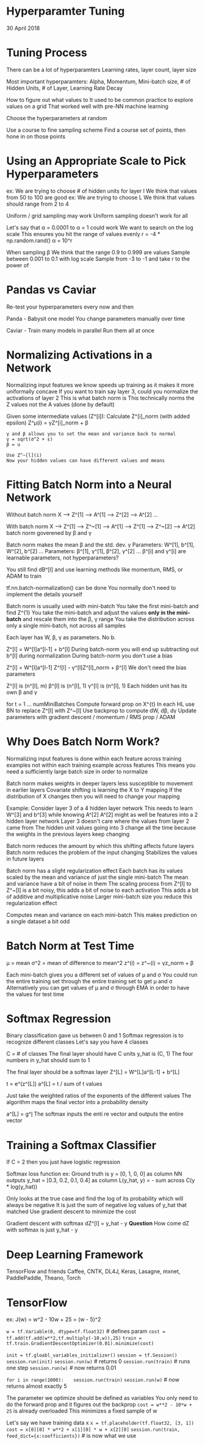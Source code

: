 # Hyperparamter Tuning
30 April 2018

# Tuning Process
There can be a lot of hyperparamters
Learning rates, layer count, layer size

Most important hyperparamters:
Alpha, Momentum, Mini-batch size, # of Hidden Units, # of Layer, Learning Rate Decay

How to figure out what values to 
It used to be common practice to explore values on a grid
That worked well with pre-NN machine learning

Choose the hyperparameters at random

Use a course to fine sampling scheme
Find a course set of points, then hone in on those points

# Using an Appropriate Scale to Pick Hyperparameters
ex: We are trying to choose # of hidden units for layer l
We think that values from 50 to 100 are good
ex: We are trying to choose L
We think that values should range from 2 to 4

Uniform / grid sampling may work
Uniform sampling doesn't work for all

Let's say that α = 0.0001 to α = 1 could work
We want to search on the log scale
This ensures you hit the range of values evenly
r = -4 * np.random.rand()
α = 10^r

When sampling β
We think that the range 0.9 to 0.999 are values
Sample between 0.001 to 0.1 with log scale
Sample from -3 to -1 and take r to the power of

# Pandas vs Caviar
Re-test your hyperparameters every now and then

Panda - Babysit one model
You change parameters manually over time

Caviar - Train many models in parallel
Run them all at once

# Normalizing Activations in a Network
Normalizing input features we know speeds up training as it makes it more uniformally concave
If you want to train say layer 3, could you normalize the activations of layer 2
This is what batch norm is 
This technically norms the Z values not the A values (done by default)

Given some intermediate values (Z^[i]):
    Calculate Z^[i]_norm (with added epsilon)
    Z^μ(i) = γZ^[i]_norm + β

    γ and β allows you to set the mean and variance back to normal
    γ = sqrt(σ^2 + ε)
    β = u

    Use Z^~[l](i)    
    Now your hidden values can have different values and means

# Fitting Batch Norm into a Neural Network
Without batch norm
X --> Z^[1] --> A^[1] --> Z^[2] --> A^[2] ...

With batch norm
X --> Z^[1] --> Z^~[1] --> A^[1] --> Z^[1] --> Z^~[2] --> A^[2]
batch norm goverened by β and γ

Batch norm makes the mean β and the std. dev. γ
Parameters: W^[1], b^[1], W^[2], b^[2] ...
Parameters: β^[1], γ^[1], β^[2], γ^[2] ...
β^[i] and γ^[i] are learnable parameters, not hyperparameters?

You still find dΒ^[l] and use learning methods like momentum, RMS, or ADAM to train

tf.nn.batch-normalization() can be done
You normally don't need to implement the details yourself

Batch norm is usually used with mini-batch
You take the first mini-batch and find Z^{1}
You take the mini-batch and adjust the values **only in the mini-batch** and rescale them into the β, γ range
You take the distribution across only a single mini-batch, not across all samples

Each layer has W, β, γ as parameters. No b.

Z^[l] = W^[l]a^[l-1] + b^[l]
During batch-norm you will end up subtracting out b^[l] during normalization
During batch-norm you don't use a bias

Z^[l] = W^[l]a^[l-1]
Z^![l] - γ^[l]Z^[l]_norm + β^[l]
We don't need the bias parameters

Z^[l] is (n^[l], m)
β^[l] is (n^[l], 1)
γ^[l] is (n^[l], 1)
Each hidden unit has its own β and γ

for t = 1 ... numMiniBatches
    Compute forward prop on X^{t}
        In each HL use BN to replace Z^[l] with Z^~[l]
    Use backprop to compute dW, dβ, dγ
    Update parameters with gradient descent / momentum / RMS prop / ADAM

# Why Does Batch Norm Work?
Normalizing input features is done within each feature across training examples not within each training example across features
This means you need a sufficiently large batch size in order to normalize

Batch norm makes weights in deeper layers less susceptible to movement in earlier layers
Covariate shifting is learning the X to Y mapping
If the distribution of X changes then you will need to change your mapping

Example:
Consider layer 3 of a 4 hidden layer network
This needs to learn W^[3] and b^[3] while knowing A^[2]
A^[2] might as well be features into a 2 hidden layer network
Layer 3 doesn't care where the values from layer 2 came from
The hidden unit values going into 3 change all the time because the weights in the previous layers keep changing

Batch norm reduces the amount by which this shifting affects future layers
Batch norm reduces the problem of the input changing
Stabilizes the values in future layers

Batch norm has a slight regularization effect
Each batch has its values scaled by the mean and variance of just the single mini-batch
The mean and variance have a bit of noise in them
The scaling process from Z^[l] to Z^~[l] is a bit noisy, this adds a bit of noise to each activation
This adds a bit of additive and multiplicative noise
Larger mini-batch size you reduce this regularization effect

Computes mean and variance on each mini-batch
This makes prediction on a single dataset a bit odd

# Batch Norm at Test Time
μ = mean 
σ^2 = mean of difference to mean^2
z^(i) =
z^~(i) = γz_norm + β

Each mini-batch gives you a different set of values of μ and σ
You could run the entire training set through the entire training set to get μ and σ
Alternatively you can get values of μ and σ through EMA in order to have the values for test time

# Softmax Regression
Binary classification gave us between 0 and 1
Softmax regression is to recognize different classes
Let's say you have 4 classes

C = # of classes
The final layer should have C units
y_hat is (C, 1)
The four numbers in y_hat should sum to 1

The final layer should be a softmax layer
Z^[L] = W^[L]a^[L-1] + b^[L]

t = e^(z^[L])
a^[L] = t / sum of t values

Just take the weighted ratios of the exponents of the different values
The algorithm maps the final vector into a probability density

a^[L] = g^[l](Z^[l])
The softmax inputs the enti re vector and outputs the entire vector

# Training a Softmax Classifier
If C = 2 then you just have logistic regression

Softmax loss function
ex:
Ground truth is y = [0, 1, 0, 0] as column
NN outputs y_hat = [0.3, 0.2, 0.1, 0.4] as column
L(y_hat, y) = - sum across C(y * log(y_hat))

Only looks at the true case and find the log of its probability which will always be negative
It is just the sum of negative log values of y_hat that matched
Use gradient descent to minimize the cost

Gradient descent with softmax
dZ^[l] = y_hat - y
**Question** How come dZ with softmax is just y_hat - y

# Deep Learning Framework
TensorFlow and friends
Caffee, CNTK, DL4J, Keras, Lasagne, mxnet, PaddlePaddle, Theano, Torch

# TensorFlow
ex: J(w) = w^2 - 10w  + 25 = (w - 5)^2

`w = tf.Variable(0, dtype=tf.float32)` # defines param
`cost = tf.add(tf.add(w**2,tf.multiply(-10,w)),25)`
`train = tf.train.GradientDescentOptimizer(0.01).minimize(cost)`

`init = tf.gloabl_variables_initializer()`
`session = tf.Session()`
`session.run(init)`
`session.run(w)` # returns 0
`session.run(train)` # runs one step
`session.run(w)` # now returns 0.01

`for i in range(1000):`
`   session.run(train)`
`session.run(w)` # now returns almost exactly 5

The parameter we optimize should be defined as variables
You only need to do the forward prop and it figures out the backprop
`cost = w**2 - 10*w + 25` is already overloaded
This minimizes a fixed sample of w

Let's say we have training data x
`x = tf.placeholder(tf.float32, [3, 1])`
`cost = x[0][0] * w**2 + x[1][0] * w + x[2][0]`
`session.run(train, feed_dict={x:coefficients})` # is now what we use